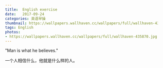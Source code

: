```yaml
---
title:  English exercise
date:   2017-09-24
categories: 英语早操
thumbnail: https://wallpapers.wallhaven.cc/wallpapers/full/wallhaven-435870.jpg
tags: English
photos:
- https://wallpapers.wallhaven.cc/wallpapers/full/wallhaven-435870.jpg
---
```


"Man is what he believes."
<p>一个人相信什么，他就是什么样的人。</p>
